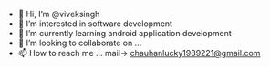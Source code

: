- 👋 Hi, I’m @viveksingh
- 👀 I’m interested in software development 
- 🌱 I’m currently learning android application development
- 💞️ I’m looking to collaborate on ...
- 📫 How to reach me ... mail-> chauhanlucky1989221@gmail.com

<!---
lucky90354/lucky90354 is a ✨ special ✨ repository because its `README.md` (this file) appears on your GitHub profile.
You can click the Preview link to take a look at your changes.
--->
